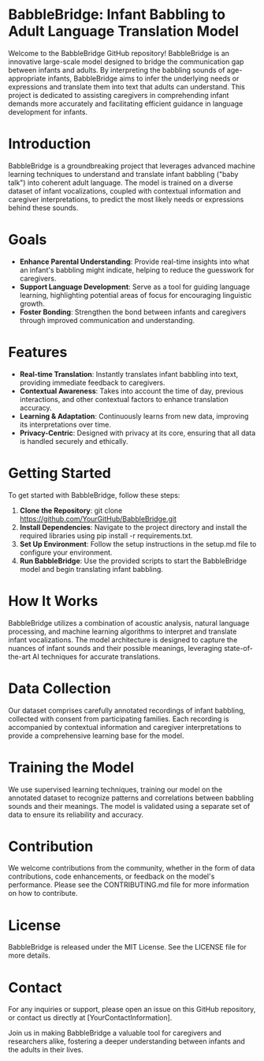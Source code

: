 # BabbleBridge: Infant Babbling to Adult Language Translation Model
Welcome to the BabbleBridge GitHub repository! BabbleBridge is an innovative large-scale model designed to bridge the communication gap between infants and adults. By interpreting the babbling sounds of age-appropriate infants, BabbleBridge aims to infer the underlying needs or expressions and translate them into text that adults can understand. This project is dedicated to assisting caregivers in comprehending infant demands more accurately and facilitating efficient guidance in language development for infants.

# Introduction
BabbleBridge is a groundbreaking project that leverages advanced machine learning techniques to understand and translate infant babbling ("baby talk") into coherent adult language. The model is trained on a diverse dataset of infant vocalizations, coupled with contextual information and caregiver interpretations, to predict the most likely needs or expressions behind these sounds.

# Goals
- **Enhance Parental Understanding**: Provide real-time insights into what an infant's babbling might indicate, helping to reduce the guesswork for caregivers.
- **Support Language Development**: Serve as a tool for guiding language learning, highlighting potential areas of focus for encouraging linguistic growth.
- **Foster Bonding**: Strengthen the bond between infants and caregivers through improved communication and understanding.

# Features
- **Real-time Translation**: Instantly translates infant babbling into text, providing immediate feedback to caregivers.
- **Contextual Awareness**: Takes into account the time of day, previous interactions, and other contextual factors to enhance translation accuracy.
- **Learning & Adaptation**: Continuously learns from new data, improving its interpretations over time.
- **Privacy-Centric**: Designed with privacy at its core, ensuring that all data is handled securely and ethically.

# Getting Started
To get started with BabbleBridge, follow these steps:
1. **Clone the Repository**: git clone https://github.com/YourGitHub/BabbleBridge.git 
2. **Install Dependencies**: Navigate to the project directory and install the required libraries using pip install -r requirements.txt.
3. **Set Up Environment**: Follow the setup instructions in the setup.md file to configure your environment.
4. **Run BabbleBridge**: Use the provided scripts to start the BabbleBridge model and begin translating infant babbling.

# How It Works
BabbleBridge utilizes a combination of acoustic analysis, natural language processing, and machine learning algorithms to interpret and translate infant vocalizations. The model architecture is designed to capture the nuances of infant sounds and their possible meanings, leveraging state-of-the-art AI techniques for accurate translations.

# Data Collection
Our dataset comprises carefully annotated recordings of infant babbling, collected with consent from participating families. Each recording is accompanied by contextual information and caregiver interpretations to provide a comprehensive learning base for the model.

# Training the Model
We use supervised learning techniques, training our model on the annotated dataset to recognize patterns and correlations between babbling sounds and their meanings. The model is validated using a separate set of data to ensure its reliability and accuracy.

# Contribution
We welcome contributions from the community, whether in the form of data contributions, code enhancements, or feedback on the model's performance. Please see the CONTRIBUTING.md file for more information on how to contribute.

# License
BabbleBridge is released under the MIT License. See the LICENSE file for more details.

# Contact
For any inquiries or support, please open an issue on this GitHub repository, or contact us directly at [YourContactInformation].

Join us in making BabbleBridge a valuable tool for caregivers and researchers alike, fostering a deeper understanding between infants and the adults in their lives.
